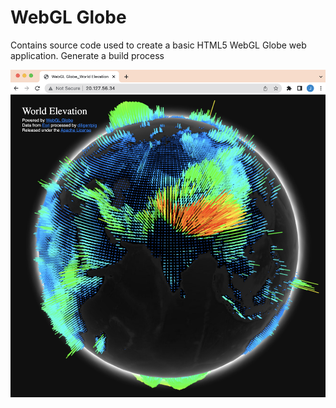 # WebGL Globe

Contains source code used to create a basic HTML5 WebGL Globe web application.
Generate a build process 

![3D Globe](/docs/images/image9.png)
